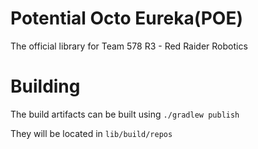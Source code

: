 # Potential Octo Eureka(POE)
The official library for Team 578 R3 - Red Raider Robotics

# Building

The build artifacts can be built using `./gradlew publish`

They will be located in `lib/build/repos`
